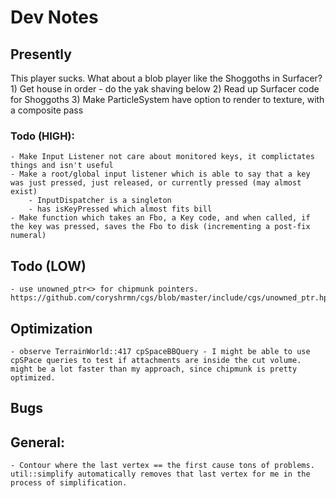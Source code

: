 # Dev Notes

## Presently

This player sucks. What about a blob player like the Shoggoths in Surfacer?
    1) Get house in order - do the yak shaving below
    2) Read up Surfacer code for Shoggoths
    3) Make ParticleSystem have option to render to texture, with a composite pass

### Todo (HIGH):
    - Make Input Listener not care about monitored keys, it complictates things and isn't useful
    - Make a root/global input listener which is able to say that a key was just pressed, just released, or currently pressed (may almost exist)
        - InputDispatcher is a singleton
        - has isKeyPressed which almost fits bill
    - Make function which takes an Fbo, a Key code, and when called, if the key was pressed, saves the Fbo to disk (incrementing a post-fix numeral)


## Todo (LOW)
    - use unowned_ptr<> for chipmunk pointers. https://github.com/coryshrmn/cgs/blob/master/include/cgs/unowned_ptr.hpp


## Optimization 
    - observe TerrainWorld::417 cpSpaceBBQuery - I might be able to use cpSPace queries to test if attachments are inside the cut volume. might be a lot faster than my approach, since chipmunk is pretty optimized.

## Bugs

## General:
    - Contour where the last vertex == the first cause tons of problems. util::simplify automatically removes that last vertex for me in the process of simplification.
